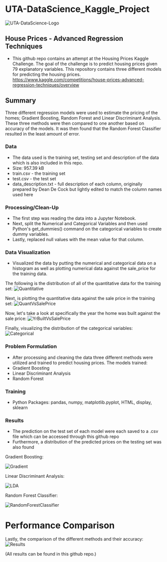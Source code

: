 # UTA-DataScience_Kaggle_Project

![UTA-DataScience-Logo](https://user-images.githubusercontent.com/98187543/207532661-e3253b61-25d9-4a0c-922c-aa2910b53f58.png)

## House Prices - Advanced Regression Techniques

* This github repo contains an attempt at the Housing Prices Kaggle Challenge. The goal of the challenge is to predict housing prices given 79 explanatory variables. This repository contains three different models for predicting the housing prices. https://www.kaggle.com/competitions/house-prices-advanced-regression-techniques/overview

## Summary

Three different regression models were used to estimate the pricing of the homes; Gradient Boosting, Random Forest and Linear Discriminant Analysis. These three methods were then compared to one another based on accuracy of the models. It was then found that the Random Forest Classifier resulted in the least amount of error.

### Data
* The data used is the training set, testing set and description of the data which is also included in this repo.
* Size: 957.39 kB
* train.csv - the training set
* test.csv - the test set
* data_description.txt - full description of each column, originally prepared by Dean De Cock but lightly edited to match the column names used here

### Processing/Clean-Up
* The first step was reading the data into a Jupyter Notebook.
* Next, split the Numerical and Categorical Variables and then used Python's get_dummies() command on the categorical variables to create dummy variables.
* Lastly, replaced null values with the mean value for that column.

### Data Visualization
* Visualized the data by putting the numerical and categorical data on a histogram as well as plotting numerical data against the sale_price for the training data.

The following is the distribution of all of the quantitative data for the training set:
![Quantitative](https://user-images.githubusercontent.com/98187543/207727309-bbf234bb-f345-4c07-a00d-3ae32c440f51.jpg)

Next, is plotting the quantitative data against the sale price in the training set:
![QuantVsSalePrice](https://user-images.githubusercontent.com/98187543/207727447-3b1e9ea4-156a-4bf9-b0eb-2b42aaa4a487.jpg)

Now, let's take a look at specifically the year the home was built against the sale price:
![YrBuiltVsSalePrice](https://user-images.githubusercontent.com/98187543/207727610-02c578a6-9419-4ecb-bda1-82a165984d9e.jpg)

Finally, visualizing the distribution of the categorical variables:
![Categorical](https://user-images.githubusercontent.com/98187543/207728252-7d2a4742-56b4-491c-b11e-b2a592556674.jpg)

### Problem Formulation
* After processing and cleaning the data three different methods were utilized and trained to predict housing prices.
The models trained:
* Gradient Boosting
* Linear Discriminant Analysis
* Random Forest

### Training
* Python Packages: pandas, numpy, matplotlib.pyplot, HTML, display, sklearn

### Results
* The prediction on the test set of each model were each saved to a .csv file which can be accessed through this github repo
* Furthermore, a distribution of the predicted prices on the testing set was also found

Gradient Boosting:

![Gradient](https://user-images.githubusercontent.com/98187543/207729738-aaf1d9a5-9e54-4211-af82-340328b9041b.jpg)

Linear Discriminant Analysis:

![LDA](https://user-images.githubusercontent.com/98187543/207729830-8b6199e8-6b0d-475e-8989-967aab416768.jpg)

Random Forest Classifier:

![RandomForestClassifier](https://user-images.githubusercontent.com/98187543/207729933-c2a4968c-86db-40b9-a133-4bc981023431.jpg)

# Performance Comparison
Lastly, the comparison of the different methods and their accuracy:
![Results](https://user-images.githubusercontent.com/98187543/207730359-1c2d87f3-7987-46cf-a77d-909fee70ebca.png)


(All results can be found in this github repo.)
